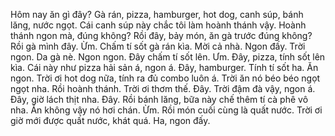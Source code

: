 Hôm nay ăn gì đây? Gà rán, pizza, hamburger, hot dog, canh súp, bánh lăng, nước ngọt. Cái canh súp này chắc tôi làm hoành thánh vậy. Hoành thánh ngon mà, đúng không? Rồi đây, bảy món, ăn gà trước đúng không? Rồi gà mình đây. Ừm. Chấm tí sốt gà rán kìa. Mời cả nhà. Ngon đấy. Trời ngon. Da gà nè. Ngon ngon. Đây chấm tí sốt lên. Ưm. Đây, pizza, tính sốt lên kìa. Cái này như pizza hải sản á, ngon á. Đây, hamburger. Tính tí sốt ha. Ăn ngon. Trời ơi hot dog nữa, tính ra đủ combo luôn á. Trời ăn nó béo béo ngọt ngọt nha. Rồi hoành thánh. Trời ơi thơm thế. Đây. Trời đậm đà vậy, ngon á. Đây, giờ lách thịt nha. Đây. Rồi bánh lăng, bữa này chế thêm tí cà phê vô nha. Ăn không vậy nó hơi chán. Ừm. Rồi món cuối cùng là quất nước. Trời ơi giờ mới được quất nước, khát quá. Ha, ngon đấy.